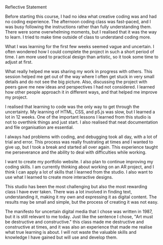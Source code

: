 Reflective Statement

Before starting this course, I had no idea what creative coding was and had no coding experience. The afternoon coding class was fast-paced, and I was busy following the instructions rather than fully understanding them. There were some overwhelming moments, but I realised that it was the way to learn. I tried to make time outside of class to understand coding more.

What I was learning for the first few weeks seemed vague and uncertain. I often wondered how I could complete the project in such a short period of time. I am more used to practical design than artistic, so it took some time to adjust at first.

What really helped me was sharing my work in progress with others. This session helped me get out of the way where I often get stuck in very small details and do not see the big picture. Also, discussing the project with peers gave me new ideas and perspectives I had not considered. I learned how other people approach it in different ways, and that helped me improve my project.

I realised that learning to code was the only way to get through the uncertainty. My learning of HTML, CSS, and p5.js was slow, but I learned a lot in 12 weeks. One of the important lessons I learned from this studio is not to overthink things and just start. I also realised that neat documentation and file organisation are essential.

I always had problems with coding, and debugging took all day, with a lot of trial and error. This process was really frustrating at times and I wanted to give up, but I took a break and started all over again. This experience taught me perseverance and the ability to deal with difficulties while working.

I want to create my portfolio website. I also plan to continue improving my coding skills. I am currently thinking about working on an AR project, and I think I can apply a lot of skills that I learned from the studio. I also want to use what I learned to create more interactive designs.

This studio has been the most challenging but also the most rewarding class I have ever taken. There was a lot involved in finding text, understanding it, making it my own and expressing it as digital content. The results may be small and simple, but the process of creating it was not easy.

The manifesto for uncertain digital media that I chose was written in 1987, but it is still relevant to me today. Just like the sentence I chose, "Art must be destructive and constructive." this class made me destructive and constructive at times, and it was also an experience that made me realise what true learning is about. I will not waste the valuable skills and knowledge I have gained but will use and develop them.

